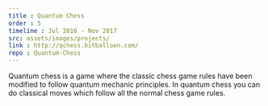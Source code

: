 ```yaml
---
title : Quantum Chess
order : 5
timeline : Jul 2016 - Nov 2017
src: assets/images/projects/
link : http://qchess.bitballoon.com/
repo : Quantum-Chess
---
```


Quantum chess is a game where the classic chess game rules have been modified to follow quantum mechanic principles. In quantum chess you can do classical moves which follow all the normal chess game rules.